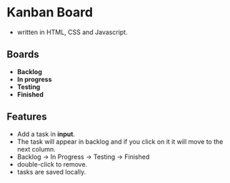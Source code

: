 # Kanban Board
- written in HTML, CSS and Javascript.

## Boards
- **Backlog**
- **In progress**
- **Testing**
- **Finished**

## Features
- Add a task in **input**.
- The task will appear in backlog and if you click on it it will move to the next column.
- Backlog -> In Progress -> Testing -> Finished
- double-click to remove.
- tasks are saved locally.